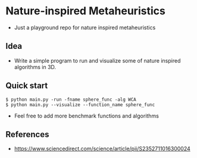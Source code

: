 # Nature-inspired Metaheuristics

- Just a playground repo for nature inspired metaheuristics

## Idea

- Write a simple program to run and visualize some of nature inspired algorithms in 3D.

## Quick start

```console
$ python main.py -run -fname sphere_func -alg WCA
$ python main.py --visualize --function_name sphere_func
```

- Feel free to add more benchmark functions and algorithms

## References

- https://www.sciencedirect.com/science/article/pii/S2352711016300024